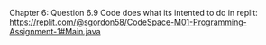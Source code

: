 Chapter 6: Question 6.9
Code does what its intented to do in replit: https://replit.com/@sgordon58/CodeSpace-M01-Programming-Assignment-1#Main.java 
